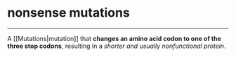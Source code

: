 # nonsense mutations
---
A [[Mutations|mutation]] that **changes an amino acid codon to one of the three stop codons**, resulting in a *shorter and usually nonfunctional protein*.